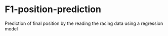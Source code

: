 # F1-position-prediction
Prediction of final position by the reading the racing data using a regression model
